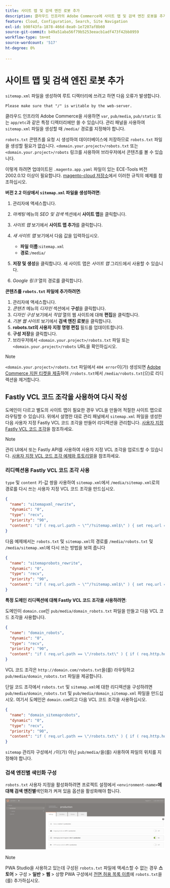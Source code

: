 ```yaml
---
title: 사이트 맵 및 검색 엔진 로봇 추가
description: 클라우드 인프라의 Adobe Commerce에 사이트 맵 및 검색 엔진 로봇을 추가하는 방법을 알아봅니다.
feature: Cloud, Configuration, Search, Site Navigation
exl-id: b98f43fa-1878-466d-8ea0-1e7207af8b60
source-git-commit: b49a51aba56f79b5253eeacb1adf473f42bb8959
workflow-type: tm+mt
source-wordcount: '517'
ht-degree: 0%

---
```


# 사이트 맵 및 검색 엔진 로봇 추가

`sitemap.xml` 파일을 생성하여 루트 디렉터리에 쓰려고 하면 다음 오류가 발생합니다.

```
Please make sure that "/" is writable by the web-server.
```

클라우드 인프라의 Adobe Commerce을 사용하면 `var`, `pub/media`, `pub/static` 또는 `app/etc`과 같은 특정 디렉터리에만 쓸 수 있습니다. 관리 패널을 사용하여 `sitemap.xml` 파일을 생성할 때 `/media/` 경로를 지정해야 합니다.

`robots.txt` 콘텐츠를 요청 시 생성하여 데이터베이스에 저장하므로 `robots.txt` 파일을 생성할 필요가 없습니다. `<domain.your.project>/robots.txt` 또는 `<domain.your.project>/robots` 링크를 사용하여 브라우저에서 콘텐츠를 볼 수 있습니다.

이렇게 하려면 업데이트된 `.magento.app.yaml` 파일이 있는 ECE-Tools 버전 2002.0.12 이상이 필요합니다. [magento-cloud 저장소](https://github.com/magento/magento-cloud/blob/master/.magento.app.yaml#L43-L49)에서 이러한 규칙의 예제를 참조하십시오.

**버전 2.2 이상에서 `sitemap.xml` 파일을 생성하려면**:

1. 관리자에 액세스합니다.
1. _마케팅_ 메뉴의 _SEO 및 검색_ 섹션에서 **사이트 맵**&#x200B;을 클릭합니다.
1. _사이트 맵_ 보기에서 **사이트 맵 추가**&#x200B;를 클릭합니다.
1. _새 사이트 맵_ 보기에서 다음 값을 입력하십시오.

   - **파일 이름**:`sitemap.xml`
   - **경로**:`/media/`

1. **저장 및 생성**&#x200B;을 클릭합니다. 새 사이트 맵은 _사이트 맵_ 그리드에서 사용할 수 있습니다.
1. _Google 링크_ 열의 경로를 클릭합니다.

**콘텐츠를 `robots.txt` 파일에 추가하려면**:

1. 관리자에 액세스합니다.
1. _콘텐츠_ 메뉴의 _디자인_ 섹션에서 **구성**&#x200B;을 클릭합니다.
1. _디자인 구성_ 보기에서 _작업_ 열의 웹 사이트에 대해 **편집**&#x200B;을 클릭합니다.
1. _기본 웹 사이트_ 보기에서 **검색 엔진 로봇**&#x200B;을 클릭합니다.
1. **robots.txt의 사용자 지정 명령 편집** 필드를 업데이트합니다.
1. **구성 저장**&#x200B;을 클릭합니다.
1. 브라우저에서 `<domain.your.project>/robots.txt` 파일 또는 `<domain.your.project>/robots` URL을 확인하십시오.

>[!NOTE]
>
>`<domain.your.project>/robots.txt` 파일에서 `404 error`이(가) 생성되면 [Adobe Commerce 지원 티켓을 제출](https://experienceleague.adobe.com/docs/commerce-knowledge-base/kb/help-center-guide/magento-help-center-user-guide.html#submit-ticket)하여 `/robots.txt`에서 `/media/robots.txt`(으)로 리디렉션을 제거합니다.

## Fastly VCL 코드 조각을 사용하여 다시 작성

도메인이 다르고 별도의 사이트 맵이 필요한 경우 VCL을 만들어 적절한 사이트 맵으로 라우팅할 수 있습니다. 위에서 설명한 대로 관리 패널에서 `sitemap.xml` 파일을 생성한 다음 사용자 지정 Fastly VCL 코드 조각을 만들어 리디렉션을 관리합니다. [사용자 지정 Fastly VCL 코드 조각](../cdn/fastly-vcl-custom-snippets.md)을 참조하세요.

>[!NOTE]
>
> 관리 UI에서 또는 Fastly API를 사용하여 사용자 지정 VCL 조각을 업로드할 수 있습니다. [사용자 지정 VCL 코드 조각 예제와 튜토리얼](../cdn/fastly-vcl-custom-snippets.md#example-vcl-snippet-code)을 참조하세요.

### 리디렉션용 Fastly VCL 코드 조각 사용

`type` 및 `content` 키-값 쌍을 사용하여 `sitemap.xml`에서 `/media/sitemap.xml`로의 경로를 다시 쓰는 사용자 지정 VCL 코드 조각을 만드십시오.

```json
{
  "name": "sitemapxml_rewrite",
  "dynamic": "0",
  "type": "recv",
  "priority": "90",
  "content": "if ( req.url.path ~ \"^/?sitemap.xml$\" ) { set req.url = \"/media/sitemap.xml\"; }"
}
```

다음 예제에서는 `robots.txt` 및 `sitemap.xml`의 경로를 `/media/robots.txt` 및 `/media/sitemap.xml`에 다시 쓰는 방법을 보여 줍니다

```json
{
  "name": "sitemaprobots_rewrite",
  "dynamic": "0",
  "type": "recv",
  "priority": "90",
  "content": "if ( req.url.path ~ \"^/?sitemap.xml$\" ) { set req.url = \"/media/sitemap.xml\"; } else if (req.url.path ~ \"^/?robots.txt$\") { set req.url = \"/media/robots.txt\";}"
}
```

**특정 도메인 리디렉션에 대해 Fastly VCL 코드 조각을 사용하려면**:

도메인이 `domain.com`인 `pub/media/domain_robots.txt` 파일을 만들고 다음 VCL 코드 조각을 사용합니다.

```json
{
  "name": "domain_robots",
  "dynamic": "0",
  "type": "recv",
  "priority": "90",
  "content": "if ( req.url.path == \"/robots.txt\" ) { if ( req.http.host ~ \"(domain).com$\" ) { set req.url = \"/media/\" re.group.1 \"_robots.txt\"; }}"
}
```

VCL 코드 조각은 `http://domain.com/robots.txt`을(를) 라우팅하고 `pub/media/domain_robots.txt` 파일을 제공합니다.

단일 코드 조각에서 `robots.txt` 및 `sitemap.xml`에 대한 리디렉션을 구성하려면 `pub/media/domain_robots.txt` 및 `pub/media/domain_sitemap.xml` 파일을 만드십시오. 여기서 도메인은 `domain.com`이고 다음 VCL 코드 조각을 사용하십시오.

```json
{
  "name": "domain_sitemaprobots",
  "dynamic": "0",
  "type": "recv",
  "priority": "90",
  "content": "if ( req.url.path == \"/robots.txt\" ) { if ( req.http.host ~ \"(domain).com$\" ) { set req.url = \"/media/\" re.group.1 \"_robots.txt\"; }} else if ( req.url.path == \"/sitemap.xml\" ) { if ( req.http.host ~ \"(domain).com$\" ) {  set req.url = \"/media/\" re.group.1 \"_sitemap.xml\"; }}"
}
```

`sitemap` 관리자 구성에서 `/`이(가) 아닌 `pub/media/`을(를) 사용하여 파일의 위치를 지정해야 합니다.

### 검색 엔진별 색인화 구성

`robots.txt` 사용자 지정을 활성화하려면 프로젝트 설정에서 `<environment-name>`**에 대해 검색 엔진별**&#x200B;색인화가 켜져 있음 옵션을 활성화해야 합니다.

![환경을 관리하려면 [!DNL Cloud Console]을(를) 사용](../../assets/robots-indexing-by-search-engine.png)

>[!NOTE]
>
>PWA Studio을 사용하고 있는데 구성된 `robots.txt` 파일에 액세스할 수 없는 경우 **스토어** > 구성 > **일반** > **웹** > 상향 PWA 구성에서 [전면 허용 목록 이름](https://github.com/magento/magento2-upward-connector#front-name-allowlist)에 `robots.txt`을(를) 추가하십시오.
